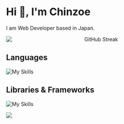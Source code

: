 # Hi 👋, I'm Chinzoe
I am Web Developer based in Japan.

<center>
<img style="margin: 0 auto; display: block;" src="https://github-readme-streak-stats.herokuapp.com?user=Ch1nzo&locale=ja&short_numbers=true&date_format=%5BY.%5Dn.j&exclude_days=Sun%2CSat" alt="GitHub Streak" />
</center>

## Languages
![My Skills](https://skillicons.dev/icons?i=js,ts,html,css,php,mysql,postgresql,graphql)

## Libraries & Frameworks
![My Skills](https://skillicons.dev/icons?i=react,nextjs,vuejs,astro,nestjs,laravel,apollo,wordpress,supabase,aws,tailwindcss,docker)

<center>
  <img style="margin: 0 auto; display: block;" src="https://contribution.catsjuice.com/_/Ch1nzo?chart=3dbar&gap=0.6&scale=2&flatten=2&animation=wave&animation_duration=4&animation_delay=0.06&animation_amplitude=24&animation_frequency=0.1&animation_wave_center=0_3&format=svg&weeks=30&theme=green" />
</center>
